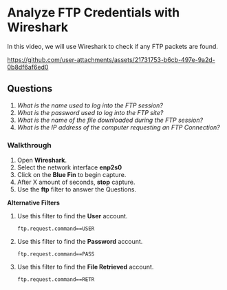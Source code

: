 # Analyze FTP Credentials with Wireshark

In this video, we will use Wireshark to check if any FTP packets are found.


https://github.com/user-attachments/assets/21731753-b6cb-497e-9a2d-0b8df6af6ed0


## Questions

1. *What is the name used to log into the FTP session?*
2. *What is  the password used to log into the FTP site?*
3. *What is the name of the file downloaded during the FTP session?*
4. *What is the IP address of the computer requesting an FTP Connection?*

### Walkthrough

1. Open **Wireshark**.
2. Select the network interface **enp2s0**
3. Click on the **Blue Fin** to begin capture.
4. After X amount of seconds, **stop** capture.
5. Use the **ftp** filter to answer the Questions.

**Alternative Filters**
1. Use this filter to find the **User** account.
   ```
   ftp.request.command==USER
   ```
2. Use this filter to find the **Password** account.
   ```
   ftp.request.command==PASS
   ```
3. Use this filter to find the **File Retrieved** account.
   ```
   ftp.request.command==RETR
   ```
